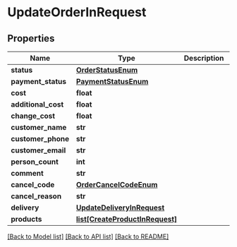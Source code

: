 # UpdateOrderInRequest

## Properties
Name | Type | Description | Notes
------------ | ------------- | ------------- | -------------
**status** | [**OrderStatusEnum**](OrderStatusEnum.md) |  | [optional] 
**payment_status** | [**PaymentStatusEnum**](PaymentStatusEnum.md) |  | [optional] 
**cost** | **float** |  | [optional] 
**additional_cost** | **float** |  | [optional] 
**change_cost** | **float** |  | [optional] 
**customer_name** | **str** |  | [optional] 
**customer_phone** | **str** |  | [optional] 
**customer_email** | **str** |  | [optional] 
**person_count** | **int** |  | [optional] 
**comment** | **str** |  | [optional] 
**cancel_code** | [**OrderCancelCodeEnum**](OrderCancelCodeEnum.md) |  | [optional] 
**cancel_reason** | **str** |  | [optional] 
**delivery** | [**UpdateDeliveryInRequest**](UpdateDeliveryInRequest.md) |  | [optional] 
**products** | [**list[CreateProductInRequest]**](CreateProductInRequest.md) |  | [optional] 

[[Back to Model list]](../README.md#documentation-for-models) [[Back to API list]](../README.md#documentation-for-api-endpoints) [[Back to README]](../README.md)


